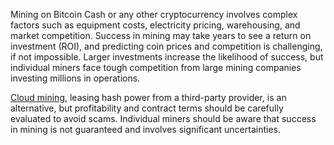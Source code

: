 Mining on Bitcoin Cash or any other cryptocurrency involves complex factors such as equipment costs, electricity pricing, warehousing, and market competition. Success in mining may take years to see a return on investment (ROI), and predicting coin prices and competition is challenging, if not impossible. Larger investments increase the likelihood of success, but individual miners face tough competition from large mining companies investing millions in operations. 

[Cloud mining](https://www.investopedia.com/terms/c/cloud-mining.asp), leasing hash power from a third-party provider, is an alternative, but profitability and contract terms should be carefully evaluated to avoid scams. Individual miners should be aware that success in mining is not guaranteed and involves significant uncertainties.